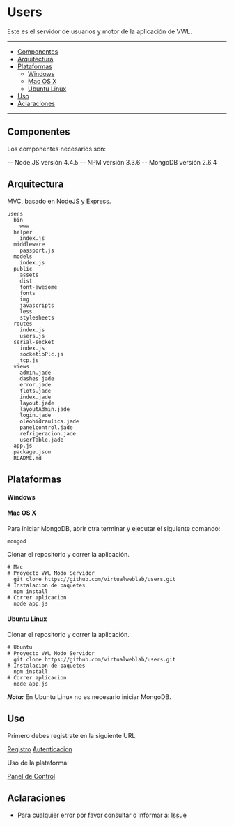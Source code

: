 Users
=====

Este es el servidor de usuarios y motor de la aplicación de VWL.

***
* [Componentes](#componentes)
* [Arquitectura](#arquitectura)
* [Plataformas](#plataformas)
  * [Windows](#windows)
  * [Mac OS X](#mac-os-x)
  * [Ubuntu Linux](#ubuntu-linux)
* [Uso](#uso)
* [Aclaraciones](#aclaraciones)

***

## Componentes

Los componentes necesarios son:

-- Node.JS versión 4.4.5
-- NPM versión 3.3.6
-- MongoDB versión 2.6.4

## Arquitectura

MVC, basado en NodeJS y Express.
```
users
  bin
    www
  helper
    index.js
  middleware
    passport.js
  models
    index.js
  public
    assets
    dist
    font-awesome
    fonts
    img
    javascripts
    less
    stylesheets
  routes
    index.js
    users.js
  serial-socket
    index.js
    socketioPlc.js
    tcp.js
  views
    admin.jade
    dashes.jade
    error.jade
    flots.jade
    index.jade
    layout.jade
    layoutAdmin.jade
    login.jade
    oleohidraulica.jade
    panelcontrol.jade
    refrigeracion.jade
    userTable.jade
  app.js
  package.json
  README.md
```

## Plataformas

#### Windows

#### Mac OS X

Para iniciar MongoDB, abrir otra terminar y ejecutar el siguiente comando:
```
mongod
```
Clonar el repositorio y correr la aplicación.
```
# Mac
# Proyecto VWL Modo Servidor
  git clone https://github.com/virtualweblab/users.git
# Instalacion de paquetes
  npm install
# Correr aplicacion
  node app.js
```
#### Ubuntu Linux
Clonar el repositorio y correr la aplicación.
```
# Ubuntu
# Proyecto VWL Modo Servidor
  git clone https://github.com/virtualweblab/users.git
# Instalacion de paquetes
  npm install
# Correr aplicacion
  node app.js
```
***Nota:*** En Ubuntu Linux no es necesario iniciar MongoDB.

## Uso

Primero debes registrate en la siguiente URL:

[Registro](http://190.15.141.74:8080/register)
[Autenticacion](http://190.15.141.74:8080/login)

Uso de la plataforma:

[Panel de Control](http://190.15.141.74:8080/panelcontrol)

## Aclaraciones


- Para cualquier error por favor consultar o informar a: [Issue](https://github.com/virtualweblab/users/issues)
